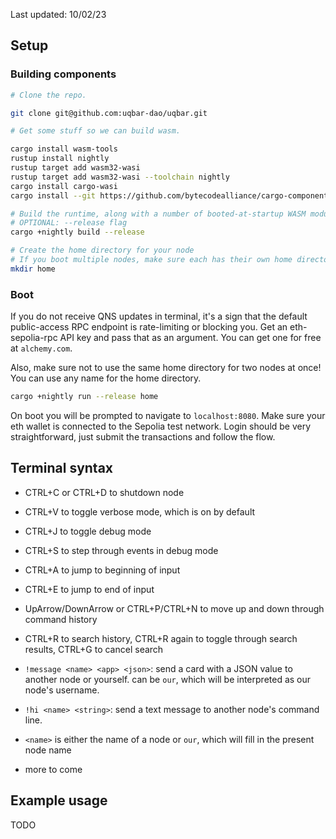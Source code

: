 Last updated: 10/02/23
## Setup

### Building components

```bash
# Clone the repo.

git clone git@github.com:uqbar-dao/uqbar.git

# Get some stuff so we can build wasm.

cargo install wasm-tools
rustup install nightly
rustup target add wasm32-wasi
rustup target add wasm32-wasi --toolchain nightly
cargo install cargo-wasi
cargo install --git https://github.com/bytecodealliance/cargo-component --locked cargo-component

# Build the runtime, along with a number of booted-at-startup WASM modules including terminal and key_value
# OPTIONAL: --release flag
cargo +nightly build --release

# Create the home directory for your node
# If you boot multiple nodes, make sure each has their own home directory.
mkdir home
```

### Boot
If you do not receive QNS updates in terminal, it's a sign that the default public-access RPC endpoint is rate-limiting or blocking you. Get an eth-sepolia-rpc API key and pass that as an argument. You can get one for free at `alchemy.com`.

Also, make sure not to use the same home directory for two nodes at once! You can use any name for the home directory.
```bash
cargo +nightly run --release home
```

On boot you will be prompted to navigate to `localhost:8080`. Make sure your eth wallet is connected to the Sepolia test network. Login should be very straightforward, just submit the transactions and follow the flow.


## Terminal syntax

- CTRL+C or CTRL+D to shutdown node
- CTRL+V to toggle verbose mode, which is on by default
- CTRL+J to toggle debug mode
- CTRL+S to step through events in debug mode

- CTRL+A to jump to beginning of input
- CTRL+E to jump to end of input
- UpArrow/DownArrow or CTRL+P/CTRL+N to move up and down through command history
- CTRL+R to search history, CTRL+R again to toggle through search results, CTRL+G to cancel search

- `!message <name> <app> <json>`: send a card with a JSON value to another node or yourself. <name> can be `our`, which will be interpreted as our node's username.
- `!hi <name> <string>`: send a text message to another node's command line.
- `<name>` is either the name of a node or `our`, which will fill in the present node name
- more to come

## Example usage

TODO
